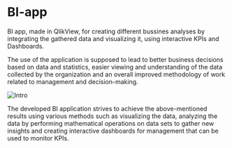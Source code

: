 # BI-app
BI app, made in QlikView, for creating different bussines analyses by integrating the gathered data and visualizing it, using interactive KPIs and Dashboards.

The use of the application is supposed to lead to better business decisions based on data and statistics, easier viewing and understanding of the data collected by the organization and an overall improved methodology of work related to management and decision-making. 

![Intro](https://user-images.githubusercontent.com/113591133/190936168-81712702-9d7c-4c00-89e1-100aadcb6199.png)

The developed BI application strives to achieve the above-mentioned results using various methods such as visualizing the data, analyzing the data by performing mathematical operations on data sets to gather new insights and creating interactive dashboards for management that can be used to monitor KPIs.
